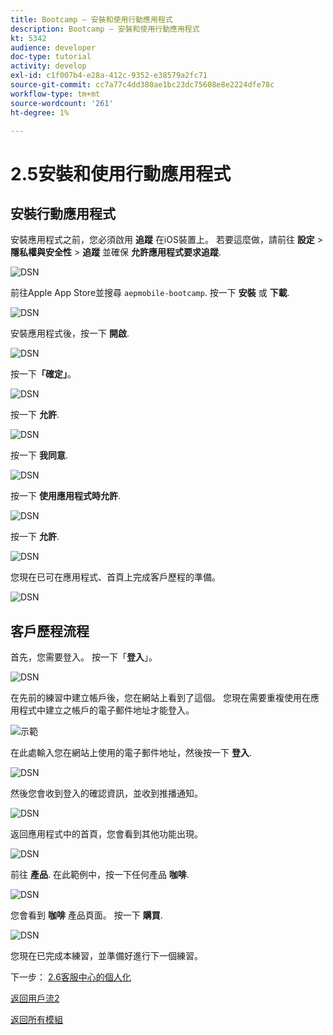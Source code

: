 ```yaml
---
title: Bootcamp — 安裝和使用行動應用程式
description: Bootcamp — 安裝和使用行動應用程式
kt: 5342
audience: developer
doc-type: tutorial
activity: develop
exl-id: c1f007b4-e28a-412c-9352-e38579a2fc71
source-git-commit: cc7a77c4dd380ae1bc23dc75608e8e2224dfe78c
workflow-type: tm+mt
source-wordcount: '261'
ht-degree: 1%

---
```


# 2.5安裝和使用行動應用程式


## 安裝行動應用程式

安裝應用程式之前，您必須啟用 **追蹤** 在iOS裝置上。 若要這麼做，請前往 **設定** > **隱私權與安全性** > **追蹤** 並確保 **允許應用程式要求追蹤**.

![DSN](./../uc3/images/app4.png)

前往Apple App Store並搜尋 `aepmobile-bootcamp`. 按一下 **安裝** 或 **下載**.

![DSN](./../uc3/images/app1.png)

安裝應用程式後，按一下 **開啟**.

![DSN](./../uc3/images/app2.png)

按一下&#x200B;**「確定」**。

![DSN](./../uc3/images/app9.png)

按一下 **允許**.

![DSN](./../uc3/images/app3.png)

按一下 **我同意**.

![DSN](./../uc3/images/app7.png)

按一下 **使用應用程式時允許**.

![DSN](./../uc3/images/app8.png)

按一下 **允許**.

![DSN](./../uc3/images/app5.png)

您現在已可在應用程式、首頁上完成客戶歷程的準備。

![DSN](./../uc3/images/app12.png)

## 客戶歷程流程

首先，您需要登入。 按一下「**登入**」。

![DSN](./../uc3/images/app13.png)

在先前的練習中建立帳戶後，您在網站上看到了這個。 您現在需要重複使用在應用程式中建立之帳戶的電子郵件地址才能登入。

![示範](./../uc3/images/pv1.png)

在此處輸入您在網站上使用的電子郵件地址，然後按一下 **登入**.

![DSN](./../uc3/images/app14.png)

然後您會收到登入的確認資訊，並收到推播通知。

![DSN](./../uc3/images/app15.png)

返回應用程式中的首頁，您會看到其他功能出現。

![DSN](./../uc3/images/app17.png)

前往 **產品**. 在此範例中，按一下任何產品 **咖啡**.

![DSN](./images/app19.png)

您會看到 **咖啡** 產品頁面。 按一下 **購買**.

![DSN](./images/app20.png)

您現在已完成本練習，並準備好進行下一個練習。

下一步： [2.6客服中心的個人化](./ex6.md)

[返回用戶流2](./uc2.md)

[返回所有模組](../../overview.md)
